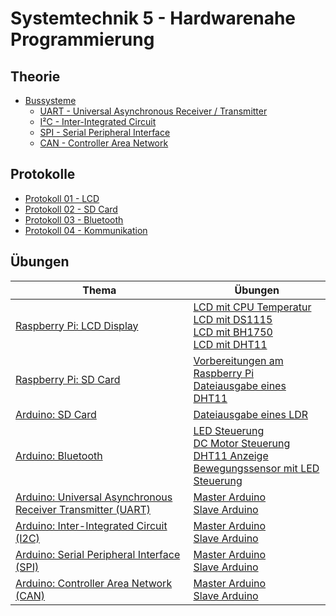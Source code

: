 # Systemtechnik 5 - Hardwarenahe Programmierung

## Theorie

- [Bussysteme](./theorie/Bussysteme.md)
  - [UART - Universal Asynchronous Receiver / Transmitter](./theorie/UART.md)
  - [I²C - Inter-Integrated Circuit](./theorie/I2C.md)
  - [SPI - Serial Peripheral Interface](./theorie/SPI.md)
  - [CAN - Controller Area Network](./theorie/CAN.md)

## Protokolle

- [Protokoll 01 - LCD](./protokolle/Protokoll01_LCD.pdf)
- [Protokoll 02 - SD Card](./protokolle/Protokoll02_SDCard.pdf)
- [Protokoll 03 - Bluetooth](./protokolle/Protokoll03_Bluetooth.pdf)
- [Protokoll 04 - Kommunikation](./protokolle/Protokoll04_Kommunikation.pdf)

## Übungen

| Thema | Übungen |
| --- | --- |
| [Raspberry Pi: LCD Display](./lcd/) | [LCD mit CPU Temperatur](./lcd/sensor_rpicpu.c) <br> [LCD mit DS1115](./lcd/sensor_ads1115.c) <br> [LCD mit BH1750](./lcd/sensor_bh1750.c) <br> [LCD mit DHT11](./lcd/sensor_dht11.c) |
| [Raspberry Pi: SD Card](./sdcard/) | [Vorbereitungen am Raspberry Pi](./sdcard/README.md) <br> [Dateiausgabe eines DHT11](./sdcard/sdcard_dht11.c) |
| [Arduino: SD Card](./sdcard_arduino/) | [Dateiausgabe eines LDR](./sdcard_arduino/sdcard_arduino.ino) |
| [Arduino: Bluetooth](./bluetooth/) | [LED Steuerung](./bluetooth/led.ino) <br> [DC Motor Steuerung](./bluetooth/dcmotor.ino) <br> [DHT11 Anzeige](./bluetooth/dht11.ino) <br> [Bewegungssensor mit LED Steuerung](/bluetooth/bewegungssensor_led.ino) |
| [Arduino: Universal Asynchronous Receiver Transmitter (UART)](./uart/) | [Master Arduino](./uart/UART_LEDs_LDR_Master.ino) <br> [Slave Arduino](./uart/UART_LEDs_LDR_Slave.ino) |
| [Arduino: Inter-Integrated Circuit (I2C)](./i2c/) | [Master Arduino](./i2c/I2C_LEDs_LDR_Master.ino) <br> [Slave Arduino](./i2c/I2C_LEDs_LDR_Slave.ino) |
| [Arduino: Serial Peripheral Interface (SPI)](./spi/) | [Master Arduino](./spi/SPI_CircuitDigest_LEDs_LDR_Master.ino) <br> [Slave Arduino](./spi/SPI_CircuitDigest_LEDs_LDR_Slave.ino)
| [Arduino: Controller Area Network (CAN)](./can/) | [Master Arduino](./can/5AHIT_FrKr_MCP2515-CAN_LEDs_LDR_Master.ino) <br> [Slave Arduino](./can/5AHIT_FrKr_MCP2515-CAN-LEDs_LDR_Slave.ino)
